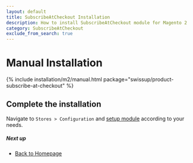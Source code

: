 ```yaml
---
layout: default
title: SubscribeAtCheckout Installation
description: How to install SubscribeAtCheckout module for Magento 2
category: SubscribeAtCheckout
exclude_from_search: true
---
```


# Manual Installation

{% include installation/m2/manual.html package="swissup/product-subscribe-at-checkout" %}

## Complete the installation

Navigate to `Stores > Configuration` and
[setup module](/m2/extensions/subscribe-at-checkout/configuration/) according
to your needs.

##### Next up

- [Back to Homepage](../)
